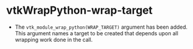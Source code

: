 # vtkWrapPython-wrap-target

* The `vtk_module_wrap_python(WRAP_TARGET)` argument has been added. This
  argument names a target to be created that depends upon all wrapping
  work done in the call.
